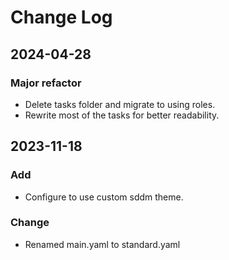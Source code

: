 # Change Log

## 2024-04-28

### Major refactor

- Delete tasks folder and migrate to using roles.
- Rewrite most of the tasks for better readability.

## 2023-11-18

### Add

- Configure to use custom sddm theme.

### Change

- Renamed main.yaml to standard.yaml
